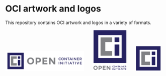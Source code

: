 # OCI artwork and logos

This repository contains OCI artwork and logos in a variety of formats.

<img src="/oci/horizontal/color/oci-horizontal-color.png" width="250">      &nbsp;  &nbsp;  &nbsp; <img src="/oci/stacked/color/oci-stacked-color.png" width="110">   &nbsp;  &nbsp;  &nbsp; <img src="/oci/icon/color/oci-icon-color.png" width="80">

